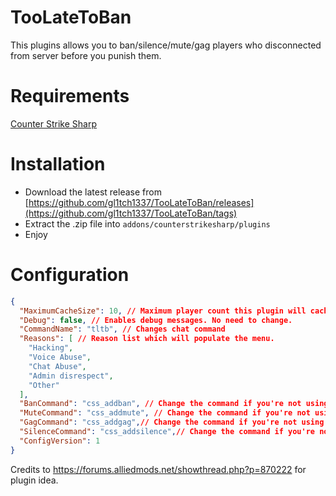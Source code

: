 # TooLateToBan

This plugins allows you to ban/silence/mute/gag players who disconnected from server before you punish them.

# Requirements
[Counter Strike Sharp](https://github.com/roflmuffin/CounterStrikeSharp)


# Installation
- Download the latest release from [https://github.com/gl1tch1337/TooLateToBan/releases](https://github.com/gl1tch1337/TooLateToBan/tags)
- Extract the .zip file into `addons/counterstrikesharp/plugins`
- Enjoy

# Configuration
```json
{
  "MaximumCacheSize": 10, // Maximum player count this plugin will cache. If the count exceeds very first player in list will be deleted.
  "Debug": false, // Enables debug messages. No need to change.
  "CommandName": "tltb", // Changes chat command 
  "Reasons": [ // Reason list which will populate the menu.
    "Hacking",
    "Voice Abuse",
    "Chat Abuse",
    "Admin disrespect",
    "Other"
  ],
  "BanCommand": "css_addban", // Change the command if you're not using SimpleAdmin
  "MuteCommand": "css_addmute", // Change the command if you're not using SimpleAdmin
  "GagCommand": "css_addgag",// Change the command if you're not using SimpleAdmin
  "SilenceCommand": "css_addsilence",// Change the command if you're not using SimpleAdmin
  "ConfigVersion": 1
}
```

Credits to https://forums.alliedmods.net/showthread.php?p=870222 for plugin idea.


